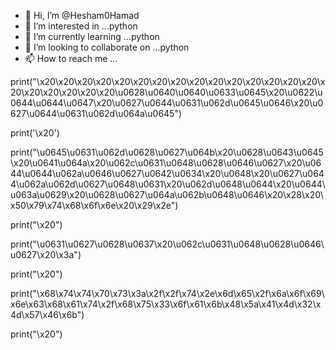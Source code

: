 - 👋 Hi, I’m @Hesham0Hamad
- 👀 I’m interested in ...python 
- 🌱 I’m currently learning ...python 
- 💞️ I’m looking to collaborate on ...python 
- 📫 How to reach me ...

<!---
Hesham0Hamad/Hesham0Hamad is a ✨ special ✨ repository because its `README.md` (this file) appears on your GitHub profile.
You can click the Preview link to take a look at your changes.
--->
print("\x20\x20\x20\x20\x20\x20\x20\x20\x20\x20\x20\x20\x20\x20\x20\x20\x20\x20\x20\x20\x20\u0628\u0640\u0640\u0633\u0645\x20\u0622\u0644\u0644\u0647\x20\u0627\u0644\u0631\u062d\u0645\u0646\x20\u0627\u0644\u0631\u062d\u064a\u0645")

print('\x20')

print("\u0645\u0631\u062d\u0628\u0627\u064b\x20\u0628\u0643\u0645\x20\u0641\u064a\x20\u062c\u0631\u0648\u0628\u0646\u0627\x20\u0644\u0644\u062a\u0646\u0627\u0642\u0634\x20\u0648\x20\u0627\u0644\u062a\u062d\u0627\u0648\u0631\x20\u062d\u0648\u0644\x20\u0644\u063a\u0629\x20\u0628\u0627\u064a\u062b\u0648\u0646\x20\x28\x20\x50\x79\x74\x68\x6f\x6e\x20\x29\x2e")

print("\x20")

print("\u0631\u0627\u0628\u0637\x20\u062c\u0631\u0648\u0628\u0646\u0627\x20\x3a")

print("\x20")

print("\x68\x74\x74\x70\x73\x3a\x2f\x2f\x74\x2e\x6d\x65\x2f\x6a\x6f\x69\x6e\x63\x68\x61\x74\x2f\x68\x75\x33\x6f\x61\x6b\x48\x5a\x41\x4d\x32\x4d\x57\x46\x6b")

print("\x20")
